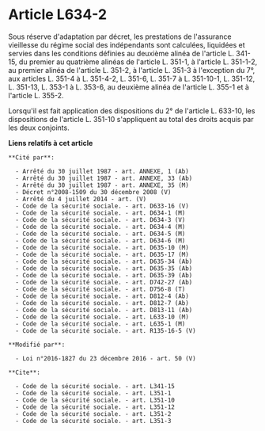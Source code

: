 # Article L634-2

Sous réserve d'adaptation par décret, les prestations            de l'assurance vieillesse du régime social des indépendants
sont calculées, liquidées et servies dans les conditions définies au deuxième alinéa de l'article L. 341-15, du premier au
quatrième alinéas de l'article L. 351-1, à l'article L. 351-1-2, au premier alinéa de l'article L. 351-2, à l'article L.
351-3 à l'exception du 7°, aux articles L. 351-4 à L. 351-4-2, L. 351-6, L. 351-7 à L. 351-10-1, L. 351-12, L. 351-13, L.
353-1 à L. 353-6, au deuxième alinéa de l'article L. 355-1 et à l'article L. 355-2. 

Lorsqu'il est fait application des dispositions du 2° de l'article L. 633-10, les dispositions de l'article L. 351-10
s'appliquent au total des droits acquis par les deux conjoints.

**Liens relatifs à cet article**

	**Cité par**:

	  - Arrêté du 30 juillet 1987 - art. ANNEXE, 1 (Ab)
	  - Arrêté du 30 juillet 1987 - art. ANNEXE, 33 (Ab)
	  - Arrêté du 30 juillet 1987 - art. ANNEXE, 35 (M)
	  - Décret n°2008-1509 du 30 décembre 2008 (V)
	  - Arrêté du 4 juillet 2014 - art. (V)
	  - Code de la sécurité sociale. - art. D633-16 (V)
	  - Code de la sécurité sociale. - art. D634-1 (M)
	  - Code de la sécurité sociale. - art. D634-3 (V)
	  - Code de la sécurité sociale. - art. D634-4 (M)
	  - Code de la sécurité sociale. - art. D634-5 (M)
	  - Code de la sécurité sociale. - art. D634-6 (M)
	  - Code de la sécurité sociale. - art. D635-10 (M)
	  - Code de la sécurité sociale. - art. D635-17 (M)
	  - Code de la sécurité sociale. - art. D635-34 (Ab)
	  - Code de la sécurité sociale. - art. D635-35 (Ab)
	  - Code de la sécurité sociale. - art. D635-39 (Ab)
	  - Code de la sécurité sociale. - art. D742-27 (Ab)
	  - Code de la sécurité sociale. - art. D756-8 (T)
	  - Code de la sécurité sociale. - art. D812-4 (Ab)
	  - Code de la sécurité sociale. - art. D812-7 (Ab)
	  - Code de la sécurité sociale. - art. D813-11 (Ab)
	  - Code de la sécurité sociale. - art. L633-10 (M)
	  - Code de la sécurité sociale. - art. L635-1 (M)
	  - Code de la sécurité sociale. - art. R135-16-5 (V)

	**Modifié par**:

	  - Loi n°2016-1827 du 23 décembre 2016 - art. 50 (V)

	**Cite**:

	  - Code de la sécurité sociale. - art. L341-15
	  - Code de la sécurité sociale. - art. L351-1
	  - Code de la sécurité sociale. - art. L351-10
	  - Code de la sécurité sociale. - art. L351-12
	  - Code de la sécurité sociale. - art. L351-2
	  - Code de la sécurité sociale. - art. L351-3
